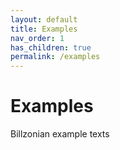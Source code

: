 ```yaml
---
layout: default
title: Examples
nav_order: 1
has_children: true
permalink: /examples
---
```


# Examples
Billzonian example texts